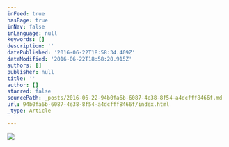 ```yaml
---
inFeed: true
hasPage: true
inNav: false
inLanguage: null
keywords: []
description: ''
datePublished: '2016-06-22T18:58:34.409Z'
dateModified: '2016-06-22T18:58:20.915Z'
authors: []
publisher: null
title: ''
author: []
starred: false
sourcePath: _posts/2016-06-22-94b0fa6b-6087-4e38-8f54-a4dcfff8466f.md
url: 94b0fa6b-6087-4e38-8f54-a4dcfff8466f/index.html
_type: Article

---
```

![](https://the-grid-user-content.s3-us-west-2.amazonaws.com/6bad8310-f0c0-4b1f-b6d0-0d06d4abff99.jpg)